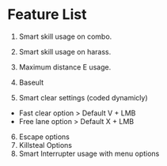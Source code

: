 # Feature List 

1) Smart skill usage on combo.
2) Smart skill usage on harass.
3) Maximum distance E usage.
4) Baseult

5) Smart clear settings (coded dynamicly)
- Fast clear option > Default V + LMB
- Free lane option > Default X + LMB
6) Escape options
7) Killsteal Options
8) Smart Interrupter usage with menu options

